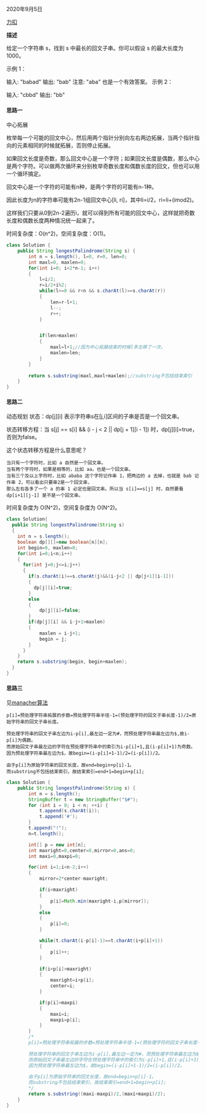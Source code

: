 2020年9月5日

[力扣](https://leetcode-cn.com/problems/longest-palindromic-substring/)

**描述**

给定一个字符串 s，找到 s 中最长的回文子串。你可以假设 s 的最大长度为 1000。

示例 1：

输入: "babad"
输出: "bab"
注意: "aba" 也是一个有效答案。
示例 2：

输入: "cbbd"
输出: "bb"

#### 思路一

中心拓展

枚举每一个可能的回文中心，然后用两个指针分别向左右两边拓展，当两个指针指向的元素相同的时候就拓展，否则停止拓展。

如果回文长度是奇数，那么回文中心是一个字符；如果回文长度是偶数，那么中心是两个字符。可以做两次循环来分别枚举奇数长度和偶数长度的回文，但也可以用一个循环搞定。

回文中心是一个字符的可能有n种，是两个字符的可能有n-1种。

因此长度为n的字符串可能有2n-1组回文中心[li, ri]，其中li=i/2，ri=li+(imod2)。

这样我们只要从0到2n-2遍历i，就可以得到所有可能的回文中心，这样就把奇数长度和偶数长度两种情况统一起来了。

时间复杂度：O(n^2)，空间复杂度：O(1)。

```java
class Solution {
    public String longestPalindrome(String s) {
        int n = s.length(), l=0, r=0, len=0;
        int maxl=0, maxlen=0;
        for(int i=0; i<2*n-1; i++)
        {
            l=i/2;
            r=i/2+i%2;
            while(l>=0 && r<n && s.charAt(l)==s.charAt(r))
            {
                len=r-l+1;
                l--;
                r++;
            }


            if(len>maxlen)
            {
                maxl=l+1;//因为中心拓展结束的时候l多左移了一次。
                maxlen=len;
            }
        }
        
        return s.substring(maxl,maxl+maxlen);//substring不包括结束索引
    }
}
```

#### 思路二

动态规划
状态：dp[j][i] 表示字符串s在[j,i]区间的子串是否是一个回文串。

状态转移方程：当 s[j] == s[i] && (i - j < 2 || dp[j + 1][i - 1]) 时，dp[j][i]=true，否则为false。

这个状态转移方程是什么意思呢？
```
当只有一个字符时，比如 a 自然是一个回文串。
当有两个字符时，如果是相等的，比如 aa，也是一个回文串。
当有三个及以上字符时，比如 ababa 这个字符记作串 1，把两边的 a 去掉，也就是 bab 记作串 2，可以看出只要串2是一个回文串，
那么左右各多了一个 a 的串 1 必定也是回文串。所以当 s[i]==s[j] 时，自然要看 dp[i+1][j-1] 是不是一个回文串。
```

时间复杂度为 O(N^2)，空间复杂度为 O(N^2)。

```java
class Solution{
  public String longestPalindrome(String s)
  {
    int n = s.length();
    boolean dp[][]=new boolean[n][n];
    int begin=0, maxlen=0;
    for(int i=0;i<n;i++)
    {
      for(int j=0;j<=i;j++)
      {
        if(s.charAt(i)==s.charAt(j)&&(i-j<2 || dp[j+1][i-1]))
        {
          dp[j][i]=true;
        }
        else
        {
            dp[j][i]=false;
        }
        if(dp[j][i] && i-j+1>maxlen)
        {
            maxlen = i-j+1;
            begin = j;
        }
      }
    }
    return s.substring(begin, begin+maxlen);
  }
}
```
#### 思路三

见[manacher算法](https://github.com/GrowTowardsSunlight/For-the-interview/blob/master/algorithm/%E5%9B%9E%E6%96%87%E5%AD%90%E4%B8%B2.md#%E6%80%9D%E8%B7%AF%E4%B8%89)
```
p[i]=预处理字符串拓展的步数=预处理字符串半径-1=(预处理字符的回文子串长度-1)/2=原始字符串的回文子串长度。
       
预处理字符串的回文子串左边为i-p[i],最左边一定为#，而预处理字符串最左边为$,故i-p[i]为偶数。
而原始回文子串最左边的字符在预处理字符串中的索引为i-p[i]+1,且(i-p[i]+1)为奇数。
因为预处理字符串最左边为$，故begin=(i-p[i]+1-1)/2=(i-p[i])/2。
        
由于p[i]为原始字符串的回文长度，故end=begin+p[i]-1。
而substring不包括结束索引，故结束索引=end+1=begin+p[i];
```
```java
class Solution {
    public String longestPalindrome(String s) {
        int n = s.length();
        StringBuffer t = new StringBuffer("$#");
        for (int i = 0; i < n; ++i) {
            t.append(s.charAt(i));
            t.append('#');
        }
        t.append("!");
        n=t.length();

        int[] p = new int[n];
        int maxright=0,center=0,mirror=0,ans=0;
        int maxi=0,maxpi=0;

        for(int i=1;i<n-2;i++)
        {
            mirror=2*center-maxright;

            if(i<maxright)
            {
                p[i]=Math.min(maxright-i,p[mirror]);
            }
            else
            {
                p[i]=0;
            }

            while(t.charAt(i-p[i]-1)==t.charAt(i+p[i]+1))
            {
                p[i]++;
            }

            if(i+p[i]>maxright)
            {
                maxright=i+p[i];
                center=i;
            }

            if(p[i]>maxpi)
            {
                maxi=i;
                maxpi=p[i];
            }
        }
        /*
        p[i]=预处理字符串拓展的步数=预处理字符串半径-1=(预处理字符的回文子串长度-1)/2=原始字符串的回文子串长度。
       
        预处理字符串的回文子串左边为i-p[i],最左边一定为#，而预处理字符串最左边为$,故i-p[i]为偶数。
        而原始回文子串最左边的字符在预处理字符串中的索引为i-p[i]+1,且(i-p[i]+1)为奇数。
        因为预处理字符串最左边为$，故begin=(i-p[i]+1-1)/2=(i-p[i])/2。
        
        由于p[i]为原始字符串的回文长度，故end=begin+p[i]-1。
        而substring不包括结束索引，故结束索引=end+1=begin+p[i];
        */
        return s.substring((maxi-maxpi)/2,(maxi+maxpi)/2);
    }
}
```
